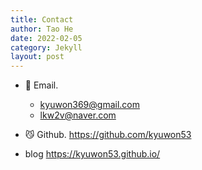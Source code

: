 ```yaml
---
title: Contact
author: Tao He
date: 2022-02-05
category: Jekyll
layout: post
---
```


* :email: Email. 
  * kyuwon369@gmail.com
  * lkw2v@naver.com

* 😼 Github. https://github.com/kyuwon53
* blog https://kyuwon53.github.io/
